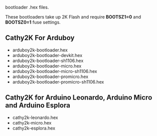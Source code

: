 bootloader .hex files.

These bootloaders take up 2K Flash and require **BOOTSZ1=0** and **BOOTSZ0=1** fuse settings.

## Cathy2K For Arduboy

* arduboy2k-bootloader.hex
* arduboy2k-bootloader-devkit.hex
* arduboy2k-bootloader-sh1106.hex
* arduboy2k-bootloader-micro.hex
* arduboy2k-bootloader-micro-sh1106.hex
* arduboy2k-bootloader-promicro.hex
* arduboy2k-bootloader-promicro-sh1106.hex

## Cathy2K for Arduino Leonardo, Arduino Micro and Arduino Esplora

* cathy2k-leonardo.hex
* cathy2k-micro.hex
* cathy2k-esplora.hex
